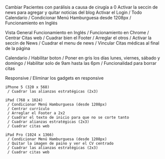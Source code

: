 Cambiar Pacientes con parálisis a causa de cirugía a 0
Activar la seccin de news para agregar y quitar noticias del blog
Activar el Login
/ Todo Calendario
/ Condicionar Menú Hamburguesa desde 1208px
/ Funcionamiento en Inglés

Vista General
    Funcionamiento en Inglés
    / Funcionamiento en Chrome
    / Centrar Citas web
    / Cuadrar bien el Footer
    / Arreglar el otros
    / Activar la seccin de News
    / Cuadrar el menu de news
    / Vincular Citas médicas al final de la página


  Calendario
    / Habilitar boton 
    / Poner en gris los días lunes, viernes, sábado y domingo
    / Habilitar solo de 9am hasta las 6pm
    / Funcionalidad para borrar citas


  Responsive
     / Eliminar los gadgets en responsive

    iPhone 5 (320 x 568)
     / Cuadrar las alianzas estratégicas (2x3)

    iPad (768 x 1024)
     / Condicionar Menú Hamburguesa (desde 1208px)
     / Centrar currículo
     / Arreglar el Footer a 2x2
     / Cuadrar el texto de inicio para que no se corte tanto
     / Cuadrar alianzas estratégicas (2x3)
     / Cuadrar citas web
     
    iPad Pro (1024 x 1366)
     / Condicionar Menú Hamburguesa (desde 1208px)
     / Quitar la imagen de paino y ver el CV centrado
     / Cuadrar las alianzas estratégicas (2x3)
     / Cuadrar citas web
